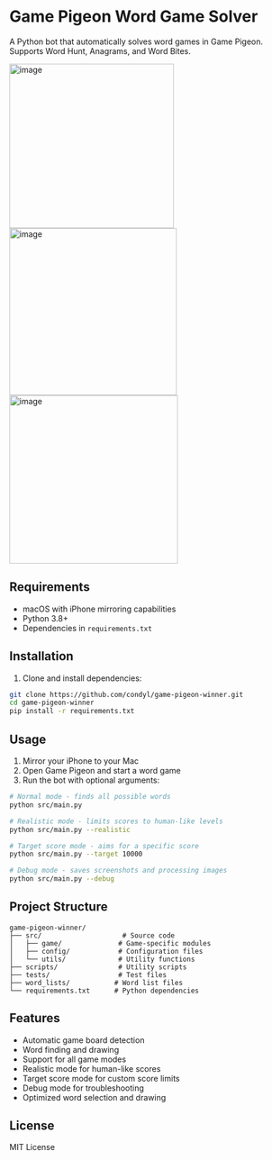 # Game Pigeon Word Game Solver

A Python bot that automatically solves word games in Game Pigeon. Supports Word Hunt, Anagrams, and Word Bites.

<img width="292" alt="image" src="https://github.com/user-attachments/assets/235b1f25-21ab-4823-91d9-7d27b928cddf" />
<img width="297" alt="image" src="https://github.com/user-attachments/assets/ee912181-bda6-47f2-9913-1037050f2d0a" />
<img width="299" alt="image" src="https://github.com/user-attachments/assets/2234036f-f0b7-454e-ad91-2dd79dd59783" />

## Requirements

- macOS with iPhone mirroring capabilities
- Python 3.8+
- Dependencies in `requirements.txt`

## Installation

1. Clone and install dependencies:
```sh
git clone https://github.com/condyl/game-pigeon-winner.git
cd game-pigeon-winner
pip install -r requirements.txt
```

## Usage

1. Mirror your iPhone to your Mac
2. Open Game Pigeon and start a word game
3. Run the bot with optional arguments:
```sh
# Normal mode - finds all possible words
python src/main.py

# Realistic mode - limits scores to human-like levels
python src/main.py --realistic

# Target score mode - aims for a specific score
python src/main.py --target 10000

# Debug mode - saves screenshots and processing images
python src/main.py --debug
```

## Project Structure

```
game-pigeon-winner/
├── src/                    # Source code
│   ├── game/              # Game-specific modules
│   ├── config/            # Configuration files
│   └── utils/             # Utility functions
├── scripts/               # Utility scripts
├── tests/                 # Test files
├── word_lists/           # Word list files
└── requirements.txt      # Python dependencies
```

## Features

- Automatic game board detection
- Word finding and drawing
- Support for all game modes
- Realistic mode for human-like scores
- Target score mode for custom score limits
- Debug mode for troubleshooting
- Optimized word selection and drawing

## License

MIT License
